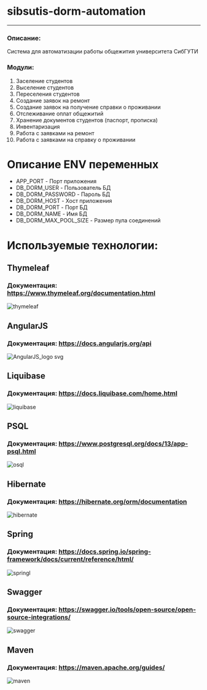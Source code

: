# sibsutis-dorm-automation

---
### Описание: 
Система для автоматизации работы общежития университета СибГУТИ

### Модули:
1) Заселение студентов
2) Выселение студентов
3) Переселения студентов
4) Создание заявок на ремонт
5) Создание заявок на получение справки о проживании
6) Отслеживание оплат общежитий
7) Хранение документов студентов (паспорт, прописка)
8) Инвентаризация
9) Работа с заявками на ремонт
10) Работа с заявками на справку о проживании

# Описание ENV переменных 

* APP_PORT - Порт приложения
* DB_DORM_USER - Пользователь БД
* DB_DORM_PASSWORD - Пароль БД
* DB_DORM_HOST - Хост приложения
* DB_DORM_PORT - Порт БД
* DB_DORM_NAME - Имя БД
* DB_DORM_MAX_POOL_SIZE - Размер пула соединений

# Используемые технологии:

## Thymeleaf
### Документация: https://www.thymeleaf.org/documentation.html
![thymeleaf](https://user-images.githubusercontent.com/51533399/147366930-420fd325-8168-4353-a210-120e3a5d4270.png)

## AngularJS
### Документация: https://docs.angularjs.org/api
![AngularJS_logo svg](https://user-images.githubusercontent.com/51533399/147367295-5aa90776-74f3-4514-ab47-1d21074b4ecf.png)

## Liquibase
### Документация: https://docs.liquibase.com/home.html
![liquibase](https://user-images.githubusercontent.com/51533399/147366943-8259e7b1-6885-4a9c-8979-cd3b8d5377f4.png)

## PSQL
### Документация: https://www.postgresql.org/docs/13/app-psql.html
![osql](https://user-images.githubusercontent.com/51533399/147366944-0f7c6c89-6afd-4b3c-8eb7-e03b6cbd096b.png)

## Hibernate
### Документация: https://hibernate.org/orm/documentation
![hibernate](https://user-images.githubusercontent.com/51533399/147366947-28a87dfa-bd09-4722-9f8e-04c1665b9475.png)

## Spring
### Документация: https://docs.spring.io/spring-framework/docs/current/reference/html/
![springl](https://user-images.githubusercontent.com/51533399/147367322-ddbf2e1e-11f1-4555-93c9-96ce16543af7.png)

## Swagger
### Документация: https://swagger.io/tools/open-source/open-source-integrations/
![swagger](https://user-images.githubusercontent.com/51533399/147366974-7aa91953-972c-41b7-ad8c-7e8e61207eef.png)

## Maven
### Документация: https://maven.apache.org/guides/
![maven](https://user-images.githubusercontent.com/51533399/147367242-e396c7d7-9bbe-4c74-94b7-8377d29f4a35.png)
